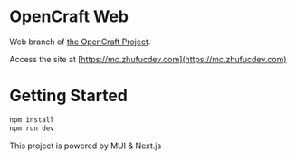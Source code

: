 # OpenCraft Web

Web branch of [the OpenCraft Project](https://github.com/zhufucdev/OpenCraftProject).

Access the site at [https://mc.zhufucdev.com](https://mc.zhufucdev.com)

# Getting Started

```bash
npm install
npm run dev
```

This project is powered by MUI & Next.js